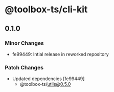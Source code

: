 # @toolbox-ts/cli-kit

## 0.1.0

### Minor Changes

- fe99449: Intial release in reworked repository

### Patch Changes

- Updated dependencies [fe99449]
  - @toolbox-ts/utils@0.5.0
